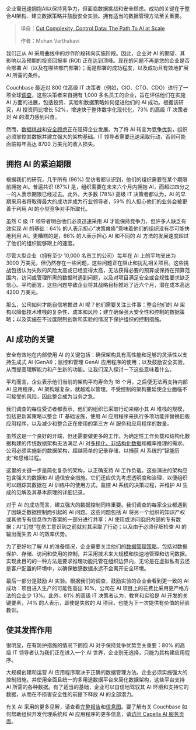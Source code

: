 
<!--
title: 化繁为简，掌控数据：规模化AI之路
cover: https://cdn.thenewstack.io/media/2025/08/723f1f2b-cut-complexity-control-data-ai-at-scale.jpg
summary: 企业需迅速拥抱AI以保持竞争力，但面临数据挑战和安全顾虑。成功的关键在于整合AI架构、建立数据策略并鼓励安全实验。拥有适当的数据管理方法至关重要。
-->

企业需迅速拥抱AI以保持竞争力，但面临数据挑战和安全顾虑。成功的关键在于整合AI架构、建立数据策略并鼓励安全实验。拥有适当的数据管理方法至关重要。

> 译自：[Cut Complexity, Control Data: The Path To AI at Scale](https://thenewstack.io/cut-complexity-control-data-the-path-to-ai-at-scale/)
> 
> 作者：Mohan Varthakavi

我们正从 AI 采用曲线中的炒作阶段转向实施阶段。因此，企业对 AI 的期望、其影响以及预期的投资回报率 (ROI) 正在达到顶峰。现在的问题不再是您的企业是否会部署 AI（以及在哪些部门部署）；而是部署的成功程度，以及成功且有效地扩展 AI 所需的条件。

Couchbase 最近对 800 位高级 IT 决策者（例如，CIO、CTO、CDO）进行了一项全球[调查](https://info.couchbase.com/rs/302-GJY-034/images/Couchbase_CIO%20Survey%20Report%202026_FINAL.pdf?version=0)，这些决策者来自拥有 1,000 多名员工的企业，旨在评估他们在实施 AI 方面的进展，包括投资、实验和数据策略如何促进他们的 AI 成功。根据该研究，AI 投资同比增长 52%，增速快于整体数字化现代化，73% 的高级 IT 决策者对 AI 的潜力感到兴奋。

然而，[数据挑战](https://thenewstack.io/why-use-a-nosql-database-for-ai-there-are-many-great-reasons/)和[安全顾虑](https://thenewstack.io/can-ai-defeat-authentication-depends-on-who-you-ask/)正在阻碍企业发展。为了将 AI 转变为[竞争优势](https://thenewstack.io/enterprise-ai-success-demands-real-time-data-platforms)，组织必须掌控其数据并建立强大的架构基础。IT 领导者需要迅速采取行动，否则可能面临每年高达 8700 万美元的收入损失。

## 拥抱 AI 的紧迫期限

根据我们的研究，几乎所有 (96%) 受访者都认识到，他们的组织需要在某个期限前拥抱 AI。普遍共识 (87%) 是，组织需要在未来六个月内拥抱 AI，而超过四分之一的人表示期限已经过去。此外，大多数 (78%) 高级 IT 决策者都认为，AI 的早期采用者将取得最大的成功并成为行业领导者，59% 的人担心他们的业务会被更善于利用 AI 的小型竞争对手所取代。

虽然 C 级 IT 领导者明白他们必须迅速采用 AI 才能保持竞争力，但许多人缺乏有效实现 AI 的基础：64% 的人表示担心“决策瘫痪”意味着他们的组织没有尽可能快地利用 AI。更糟糕的是，66% 的人表示担心 AI 和不同的 AI 方法的发展速度超过了他们的组织能够跟上的速度。

尽管大型企业（拥有至少 10,000 名员工的公司）每年在 AI 上的平均支出为 3000 万美元，但仍然存在一些问题，这些问题正在阻止和扰乱相关项目。这些挑战包括认为失败的风险太高或已经变得太高，无法获得必要的预算或保持在预算范围内，访问或管理所需的数据时遇到问题，以及对项目满足安全或合规性要求缺乏信心。平均而言，这些问题导致企业将其战略目标推迟了近六个月，潜在成本高达 4200 万美元。

那么，公司如何才能自信地推进 AI 呢？他们需要关注三件事：整合他们的 AI 架构以降低技术堆栈的复杂性、成本和风险；建立确保强大安全性和控制的数据策略；以及实施在不过度限制创新和实验的情况下保护组织的控制措施。

## AI 成功的关键

安全有效地在内部使用 AI 的关键包括：确保架构具有高性能和足够的灵活性以支持生成式 AI (GenAI)；监控和管理 GenAI 应用程序的使用；以及鼓励安全实验，从而提高理解能力和产生新的功能。让我们深入探讨一下这些意味着什么。

平均而言，企业表示他们当前的架构平均寿命为 18 个月，之后便无法再支持内部 AI 应用程序。AI 架构越复杂，就越难以管理。不受控制的架构蔓延使企业面临不可接受的风险，因此整合成为当务之急。

我们调查的每位受访者都表示，他们的组织已采取行动来缩小其 AI 堆栈的规模，包括更新其策略以整合 IT 基础设施，使用 AI 应用程序来执行多项功能并替换旧版应用程序，以及减少和整合正在使用的第三方 AI 服务和应用程序的数量。

虽然这是一个良好的开端，但还需要做更多的工作。为确定性工作负载和结构化数据构建的传统数据架构无法满足 AI 对[多样化、非结构化数据](https://thenewstack.io/from-unstructured-data-to-rag-ready-with-docling)和概率推理的需求。公司必须实施新的数据架构，超越简单的记录存储，以捕获 AI 系统的“智能历史”和思维过程。

这里的关键一步是简化复杂的架构，以正确支持 AI 工作负载。这些演进的架构应包含强大的数据和 AI 通信安全措施。它们还应优先考虑透明度和治理，以便组织可以跟踪其数据在 AI 训练中的使用方式，监控 AI 系统的决策过程，并维护 AI 生成的见解及其基本原理的详细记录。

对于 AI 的成功而言，建立强大的数据控制同样重要。我们调查的每家企业都遇到了因缺乏数据控制而引起的 AI 问题。这些问题包括 AI 将另一个组织的知识产权或其他专有信息作为答案的一部分进行共享；AI 使用或访问组织内部的专有数据；AI“幻觉”在员工意识到之前就对其采取了行动；以及由于必须仔细检查 AI 的输出而失去 AI 的效率优势。

为了更好地了解 AI 的准备情况，企业需要关注他们的[数据管理策略](https://thenewstack.io/why-ai-agents-need-an-operational-database/)，包括对数据保护、存储、访问和使用的控制，并采用技术来大规模和快速地管理和访问数据。实现此目的的一种方法是要求推理功能托管在组织边界内，无论是在虚拟私有云还是客户配置的环境中，以确保敏感数据永远不会离开安全环境。

最后一部分是鼓励 AI 实验。根据我们的调查，鼓励实验的企业会看到更一致的 AI 成功：项目进入生产的可能性高出 10%，公司在 AI 项目上的花费比采用更严格方法的企业少 13%。此外，81% 的高级 IT 决策者认为，教育和实验是 AI 开发的关键要素，74% 的人表示，即使是失败的 AI 项目，也能为下一次提供有价值的经验教训。

## 使其发挥作用

很明显，在有防护措施的情况下拥抱 AI 对于保持竞争优势至关重要：80% 的高级 IT 领导者认为我们正在进入一个 AI 世界，企业别无选择，只能为其构建应用程序。

大规模创建和运营 AI 应用程序取决于正确的数据管理方法。企业必须实施强大的控制措施，并使用全面且统一的多用途数据平台来简化数据架构，这些平台支持 AI 所需的各种数据。有了适当的基础，企业可以自信地驾驭其 AI 环境和支持它的数据，从而在不损害安全性的前提下释放 AI 的全部潜力。

有关 AI 采用的更多见解，请查看[完整报告](https://info.couchbase.com/rs/302-GJY-034/images/Couchbase_CIO%20Survey%20Report%202026_FINAL.pdf?version=0)和[信息图](https://www.couchbase.com/wp-content/uploads/2025/07/Couchbase-CIO-AI-Survey-2026.pdf)。要了解有关 Couchbase 如何帮助组织开发代理系统和 AI 应用程序的更多信息，请[访问 Capella AI 服务页面](https://www.couchbase.com/products/ai-services/)。